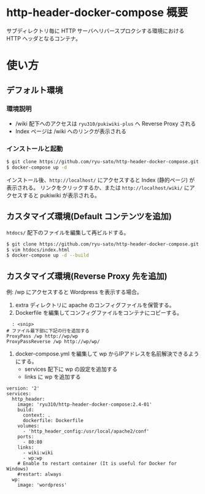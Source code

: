 # http-header-docker-compose 概要

サブディレクトリ毎に HTTP サーバへリバースプロクシする環境における HTTP ヘッダとなるコンテナ。

# 使い方

## デフォルト環境

### 環境説明

- /wiki 配下へのアクセスは `ryu310/pukiwiki-plus` へ Reverse Proxy される
- Index ページは /wiki へのリンクが表示される

### インストールと起動
```sh
$ git clone https://github.com/ryu-sato/http-header-docker-compose.git && cd http-header-docker-compose
$ docker-compose up -d
```

インストール後、`http://localhost/` にアクセスすると Index (静的ページ) が表示される。
リンクをクリックするか、または `http://localhost/wiki/` にアクセスすると pukiwiki が表示される。

## カスタマイズ環境(Default コンテンツを追加)

`htdocs/` 配下のファイルを編集して再ビルドする。

```sh
$ git clone https://github.com/ryu-sato/http-header-docker-compose.git && cd http-header-docker-compose
$ vim htdocs/index.html
$ docker-compose up -d --build
```

## カスタマイズ環境(Reverse Proxy 先を追加)

例: /wp にアクセスすると Wordpress を表示する場合。

1. extra ディレクトリに apache のコンフィグファイルを保管する。
1. Dockerfile を編集してコンフィグファイルをコンテナにコピーする。
```text
  : <snip>
# ファイル最下部に下記の行を追加する
ProxyPass /wp http://wp/wp
ProxyPassReverse /wp http://wp/wp/
```
1. docker-compose.yml を編集して wp からIPアドレスを名前解決できるようにする。
    - services 配下に wp の設定を追加する
    - links に wp を追加する
```
version: '2'
services:
  http_header:
    image: 'ryu310/http-header-docker-compose:2.4-01'
    build:
      context: .
      dockerfile: Dockerfile
    volumes:
      - 'http_header_config:/usr/local/apache2/conf'
    ports:
      - 80:80
    links:
      - wiki:wiki
      - wp:wp
    # Enable to restart container (It is useful for Docker for Windows)
    #restart: always
  wp:
    image: 'wordpress'
```
